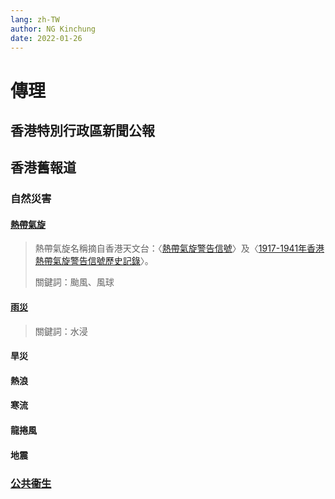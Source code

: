 ```yaml
---
lang: zh-TW
author: NG Kinchung
date: 2022-01-26
---
```

# 傳理
## 香港特別行政區新聞公報
## 香港舊報道
### 自然災害
#### [熱帶氣旋](hknews/natural-disaster/tropical-cyclone.md)
> 熱帶氣旋名稱摘自香港天文台：〈[熱帶氣旋警告信號](https://www.hko.gov.hk/tc/wxinfo/climat/warndb/warndb1.shtml?opt=1&sgnl=1.or.higher&start_ym=194601&end_ym=202201&submit=Submit+Query)〉及〈[1917-1941年香港熱帶氣旋警告信號歷史記錄](https://www.hko.gov.hk/tc/informtc/tcsignaldb/index.html)〉。
>
> 關鍵詞：颱風、風球
<!--內部使用。關鍵詞：颱風、風球-->
#### [雨災](hknews/natural-disaster/flooding.md)
> 關鍵詞：水浸
#### 旱災
#### 熱浪
#### 寒流
#### 龍捲風
#### 地震
### [公共衞生](hknews/public-health/README.md)